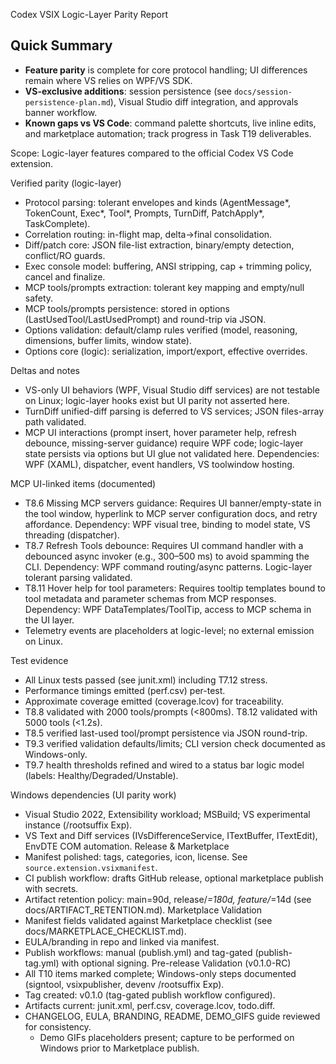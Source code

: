 Codex VSIX Logic-Layer Parity Report

## Quick Summary
- **Feature parity** is complete for core protocol handling; UI differences remain where VS relies on WPF/VS SDK.
- **VS-exclusive additions**: session persistence (see `docs/session-persistence-plan.md`), Visual Studio diff integration, and approvals banner workflow.
- **Known gaps vs VS Code**: command palette shortcuts, live inline edits, and marketplace automation; track progress in Task T19 deliverables.

Scope: Logic-layer features compared to the official Codex VS Code extension.

Verified parity (logic-layer)
- Protocol parsing: tolerant envelopes and kinds (AgentMessage*, TokenCount, Exec*, Tool*, Prompts, TurnDiff, PatchApply*, TaskComplete).
- Correlation routing: in-flight map, delta→final consolidation.
- Diff/patch core: JSON file-list extraction, binary/empty detection, conflict/RO guards.
- Exec console model: buffering, ANSI stripping, cap + trimming policy, cancel and finalize.
- MCP tools/prompts extraction: tolerant key mapping and empty/null safety.
- MCP tools/prompts persistence: stored in options (LastUsedTool/LastUsedPrompt) and round-trip via JSON.
- Options validation: default/clamp rules verified (model, reasoning, dimensions, buffer limits, window state).
- Options core (logic): serialization, import/export, effective overrides.

Deltas and notes
- VS-only UI behaviors (WPF, Visual Studio diff services) are not testable on Linux; logic-layer hooks exist but UI parity not asserted here.
- TurnDiff unified-diff parsing is deferred to VS services; JSON files-array path validated.
- MCP UI interactions (prompt insert, hover parameter help, refresh debounce, missing-server guidance) require WPF code; logic-layer state persists via options but UI glue not validated here.
Dependencies: WPF (XAML), dispatcher, event handlers, VS toolwindow hosting.

MCP UI-linked items (documented)
- T8.6 Missing MCP servers guidance: Requires UI banner/empty-state in the tool window, hyperlink to MCP server configuration docs, and retry affordance. Dependency: WPF visual tree, binding to model state, VS threading (dispatcher).
- T8.7 Refresh Tools debounce: Requires UI command handler with a debounced async invoker (e.g., 300–500 ms) to avoid spamming the CLI. Dependency: WPF command routing/async patterns. Logic-layer tolerant parsing validated.
- T8.11 Hover help for tool parameters: Requires tooltip templates bound to tool metadata and parameter schemas from MCP responses. Dependency: WPF DataTemplates/ToolTip, access to MCP schema in the UI layer.
- Telemetry events are placeholders at logic-level; no external emission on Linux.

Test evidence
- All Linux tests passed (see junit.xml) including T7.12 stress.
- Performance timings emitted (perf.csv) per-test.
- Approximate coverage emitted (coverage.lcov) for traceability.
- T8.8 validated with 2000 tools/prompts (<800ms). T8.12 validated with 5000 tools (<1.2s).
- T8.5 verified last-used tool/prompt persistence via JSON round-trip.
- T9.3 verified validation defaults/limits; CLI version check documented as Windows-only.
- T9.7 health thresholds refined and wired to a status bar logic model (labels: Healthy/Degraded/Unstable).

Windows dependencies (UI parity work)
- Visual Studio 2022, Extensibility workload; MSBuild; VS experimental instance (/rootsuffix Exp).
- VS Text and Diff services (IVsDifferenceService, ITextBuffer, ITextEdit), EnvDTE COM automation.
Release & Marketplace
- Manifest polished: tags, categories, icon, license. See `source.extension.vsixmanifest`.
- CI publish workflow: drafts GitHub release, optional marketplace publish with secrets.
- Artifact retention policy: main=90d, release/*=180d, feature/*=14d (see docs/ARTIFACT_RETENTION.md).
Marketplace Validation
- Manifest fields validated against Marketplace checklist (see docs/MARKETPLACE_CHECKLIST.md).
- EULA/branding in repo and linked via manifest.
- Publish workflows: manual (publish.yml) and tag-gated (publish-tag.yml) with optional signing.
Pre-release Validation (v0.1.0-RC)
- All T10 items marked complete; Windows-only steps documented (signtool, vsixpublisher, devenv /rootsuffix Exp).
- Tag created: v0.1.0 (tag-gated publish workflow configured).
- Artifacts current: junit.xml, perf.csv, coverage.lcov, todo.diff.
- CHANGELOG, EULA, BRANDING, README, DEMO_GIFS guide reviewed for consistency.
  - Demo GIFs placeholders present; capture to be performed on Windows prior to Marketplace publish.
